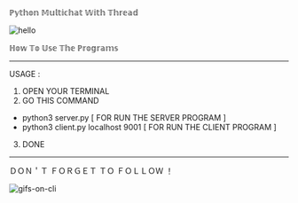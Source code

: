 ℙ𝕪𝕥𝕙𝕠𝕟 𝕄𝕦𝕝𝕥𝕚𝕔𝕙𝕒𝕥 𝕎𝕚𝕥𝕙 𝕋𝕙𝕣𝕖𝕒𝕕

![hello](https://user-images.githubusercontent.com/44172898/149870329-803b7f1b-73da-4f15-bc6f-778d6993688e.gif)

ℍ𝕠𝕨 𝕋𝕠 𝕌𝕤𝕖 𝕋𝕙𝕖 ℙ𝕣𝕠𝕘𝕣𝕒𝕞𝕤
_____________________

USAGE :
1. OPEN YOUR TERMINAL
2. GO THIS COMMAND 
- python3 server.py [ FOR RUN THE SERVER PROGRAM ]
- python3 client.py localhost 9001 [ FOR RUN THE CLIENT PROGRAM ]
3. DONE 
_____________________

ＤＯＮ＇Ｔ ＦＯＲＧＥＴ ＴＯ ＦＯＬＬＯＷ ！

![gifs-on-cli](https://user-images.githubusercontent.com/44172898/149870008-33a7ae52-99d9-42c4-ba57-ce319f383f17.gif)
